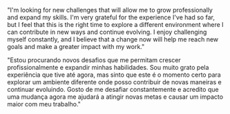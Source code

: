 "I'm looking for new challenges that will allow me to grow professionally and expand my skills. I'm very grateful for the experience I've had so far, but I feel that this is the right time to explore a different environment where I can contribute in new ways and continue evolving. I enjoy challenging myself constantly, and I believe that a change now will help me reach new goals and make a greater impact with my work."

"Estou procurando novos desafios que me permitam crescer profissionalmente e expandir minhas habilidades. Sou muito grato pela experiência que tive até agora, mas sinto que este é o momento certo para explorar um ambiente diferente onde posso contribuir de novas maneiras e continuar evoluindo. Gosto de me desafiar constantemente e acredito que uma mudança agora me ajudará a atingir novas metas e causar um impacto maior com meu trabalho."
